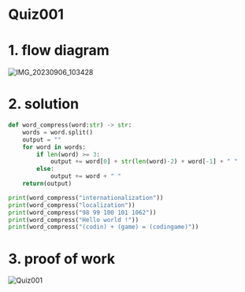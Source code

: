 # Quiz001

# 1. flow diagram
![IMG_20230906_103428](https://github.com/AntGra25/unit1-CS24/assets/142757981/26cd1e45-991c-4b92-b7b9-039b40905c09)


# 2. solution

```.py
def word_compress(word:str) -> str:
    words = word.split()
    output = ""
    for word in words:
        if len(word) >= 3:
            output += word[0] + str(len(word)-2) + word[-1] + " "
        else:
            output += word + " "
    return(output)

print(word_compress("internationalization"))
print(word_compress("localization"))
print(word_compress("98 99 100 101 1062"))
print(word_compress("Hello world !"))
print(word_compress("(codin) + (game) = (codingame)"))
```
# 3. proof of work
![Quiz001](https://github.com/AntGra25/unit1-CS24/assets/142757981/b328ef6e-67ff-4a05-9cbe-58fdbf160f79)

